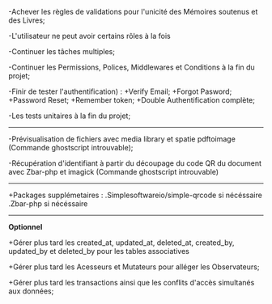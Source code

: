 -Achever les règles de validations pour l'unicité des Mémoires soutenus et des Livres;

-L'utilisateur ne peut avoir certains rôles à la fois

-Continuer les tâches multiples;

-Continuer les Permissions, Polices, Middlewares et Conditions à la fin du projet;

-Finir de tester l'authentification) :
    +Verify Email;
    +Forgot Pasword;
    +Password Reset;
    +Remember token;
    +Double Authentification complète;

-Les tests unitaires à la fin du projet;

*****************************************************************************************************************

-Prévisualisation de fichiers avec media library et spatie pdftoimage (Commande ghostscript introuvable);

-Récupération d'identifiant à partir du découpage du code QR du document avec Zbar-php et imagick (Commande ghostscript introuvable)

*****************************************************************************************************************

+Packages supplémetaires :
    .Simplesoftwareio/simple-qrcode si nécéssaire
    .Zbar-php si nécéssaire

*****************************************************************************************************************

**Optionnel**

+Gérer plus tard les created_at, updated_at, deleted_at, created_by, updated_by et deleted_by pour les tables associatives

+Gérer plus tard les Acesseurs et Mutateurs pour alléger les Observateurs;

+Gérer plus tard les transactions ainsi que les conflits d'accès simultanés aux données;
